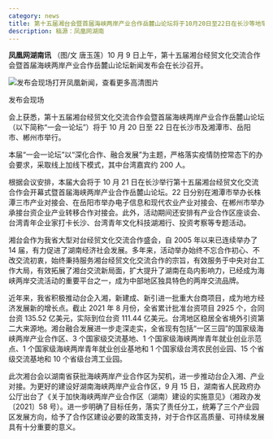 ```yaml
---
category: news
title: 第十五届湘台会暨首届海峡两岸产业合作岳麓山论坛将于10月20日至22日在长沙等地举行
description: 稿源：凤凰网湖南
---
```


**凤凰网湖南讯** （图/文 唐玉莲）10 月 9 日上午，第十五届湘台经贸文化交流合作会暨首届海峡两岸产业合作岳麓山论坛新闻发布会在长沙召开。

![发布会现场](https://x0.ifengimg.com/cmpp/2021/10/09/14/e3a8307d-ba2e-4332-9483-f58c518d6f38_size101_w550_h412.jpg)打开凤凰新闻，查看更多高清图片

发布会现场

会上获悉，第十五届湘台经贸文化交流合作会暨首届海峡两岸产业合作岳麓山论坛（以下简称“一会一论坛”）将于 10 月 20 日至 22 日在长沙市及湘潭市、岳阳市、郴州市举行。

本届“一会一论坛”以“深化合作、融合发展”为主题，严格落实疫情防控常态下的办会要求，采取线上加线下模式，其中台湾嘉宾约 200 人。

根据会议安排，本届大会将于 10 月 21 日在长沙举行第十五届湘台经贸文化交流合作会开幕式暨首届海峡两岸产业合作岳麓山论坛。22 日分别在湘潭市举办长株潭三市产业对接会、在岳阳市举办电子信息和现代农业产业对接会、在郴州市举办承接台资企业产业转移合作对接会。此外，活动期间还安排有产业合作区座谈会、台湾青年企业家打卡长沙、台湾青年文化科技湖湘行、投资考察等专题活动。

湘台会作为我省大型对台经贸文化交流合作盛会，自 2005 年以来已连续举办了 14 届，有力促进了湖南经济社会发展。多年来，活动举办始终不忘合作初心、不改交流初衷，始终秉持服务湘台经贸文化交流合作的宗旨，有效服务于中央对台工作大局，有效拓展了湘台交流新局面，扩大提升了湖南在岛内影响力，已经成为海峡两岸交流活动的重要平台之一，成为中部地区独具特色的两岸交流品牌。

近年来，我省积极推动台企入湘，新建成、新引进一批重大台商项目，成为地方经济发展新的增长点。截止 2021 年 8 月份，全省累计批准台资项目 2925 个，合同台资 135.52 亿美元，实际到位台资 111.44 亿美元。台湾地区稳居全省境外引资第二大来源地。湘台融合发展进一步走深走实，全省现有包括“一区三园”的国家级海峡两岸产业合作区、3 个国家级交流基地、1 个国家级海峡两岸青年就业创业示范点、1 个国家级海峡两岸青年就业创业基地和 1 个国家级台湾农民创业园、15 个省级交流基地和 10 个省级台湾工业园。

此次湘台会以湖南省获批海峡两岸产业合作区为契机，进一步推动台企入湘、产业对接。为更好的建设好湖南海峡两岸产业合作区，9 月 15 日，湖南省人民政府办公厅出台了《关于加快海峡两岸产业合作区（湖南）建设的实施意见》（湘政办发〔2021〕58 号）。进一步明确了目标任务，落实了责任分工，统筹了三个产业园区发展方向，给予了合作区建设必要的政策支持，对于合作区高质量、可持续发展具有十分重要的意义。
